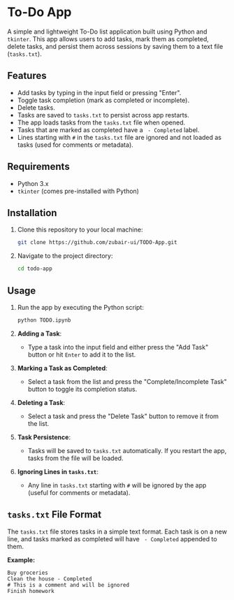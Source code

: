 # To-Do App

A simple and lightweight To-Do list application built using Python and `tkinter`. This app allows users to add tasks, mark them as completed, delete tasks, and persist them across sessions by saving them to a text file (`tasks.txt`).

## Features

- Add tasks by typing in the input field or pressing "Enter".
- Toggle task completion (mark as completed or incomplete).
- Delete tasks.
- Tasks are saved to `tasks.txt` to persist across app restarts.
- The app loads tasks from the `tasks.txt` file when opened.
- Tasks that are marked as completed have a ` - Completed` label.
- Lines starting with `#` in the `tasks.txt` file are ignored and not loaded as tasks (used for comments or metadata).

## Requirements

- Python 3.x
- `tkinter` (comes pre-installed with Python)

## Installation

1. Clone this repository to your local machine:
   ```bash
   git clone https://github.com/zubair-ui/TODO-App.git
   ```
2. Navigate to the project directory:
   ```bash
   cd todo-app
   ```

## Usage

1. Run the app by executing the Python script:

   ```bash
   python TODO.ipynb
   ```

2. **Adding a Task**:
   - Type a task into the input field and either press the "Add Task" button or hit `Enter` to add it to the list.
3. **Marking a Task as Completed**:
   - Select a task from the list and press the "Complete/Incomplete Task" button to toggle its completion status.
4. **Deleting a Task**:

   - Select a task and press the "Delete Task" button to remove it from the list.

5. **Task Persistence**:
   - Tasks will be saved to `tasks.txt` automatically. If you restart the app, tasks from the file will be loaded.
6. **Ignoring Lines in `tasks.txt`**:
   - Any line in `tasks.txt` starting with `#` will be ignored by the app (useful for comments or metadata).

## `tasks.txt` File Format

The `tasks.txt` file stores tasks in a simple text format. Each task is on a new line, and tasks marked as completed will have ` - Completed` appended to them.

**Example:**

```
Buy groceries
Clean the house - Completed
# This is a comment and will be ignored
Finish homework
```
